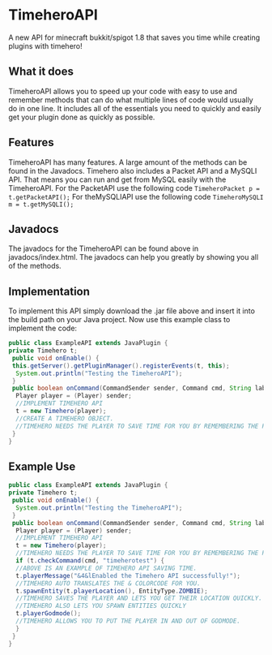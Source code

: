 # TimeheroAPI
 A new API for minecraft bukkit/spigot 1.8 that saves you time while creating plugins with timehero!
## What it does
TimeheroAPI allows you to speed up your code with easy to use and remember methods that can do what multiple lines of code would usually do in one line. It includes all of the essentials you need to quickly and easily get your plugin done as quickly as possible.
## Features
TimeheroAPI has many features. A large amount of the methods can be found in the Javadocs. Timehero also includes a Packet API and a MySQLI API. That means you can run and get from MySQL easily with the TimeheroAPI.
For the PacketAPI use the following code
`TimeheroPacket p = t.getPacketAPI();`
For theMySQLIAPI use the following code
`TimeheroMySQLI m = t.getMySQLI();`
## Javadocs
The javadocs for the TimeheroAPI can be found above in javadocs/index.html. The javadocs can help you greatly by showing you all of the methods.
## Implementation
To implement this API simply download the .jar file above and insert it into the build path on your Java project. 
Now use this example class to implement the code:
```java
public class ExampleAPI extends JavaPlugin {
private Timehero t;
 public void onEnable() {
 this.getServer().getPluginManager().registerEvents(t, this);
  System.out.println("Testing the TimeheroAPI");
 }
 public boolean onCommand(CommandSender sender, Command cmd, String label, String args[]) {
  Player player = (Player) sender;
  //IMPLEMENT TIMEHERO API
  t = new Timehero(player);
  //CREATE A TIMEHERO OBJECT.
  //TIMEHERO NEEDS THE PLAYER TO SAVE TIME FOR YOU BY REMEMBERING THE PLAYER FOR YOU.
 }
}
```
## Example Use
```java
public class ExampleAPI extends JavaPlugin {
private Timehero t;
 public void onEnable() {
  System.out.println("Testing the TimeheroAPI");
 }
 public boolean onCommand(CommandSender sender, Command cmd, String label, String args[]) {
  Player player = (Player) sender;
  //IMPLEMENT TIMEHERO API
  t = new Timehero(player);
  //TIMEHERO NEEDS THE PLAYER TO SAVE TIME FOR YOU BY REMEMBERING THE PLAYER FOR YOU.
  if (t.checkCommand(cmd, "timeherotest") {
  //ABOVE IS AN EXAMPLE OF TIMEHERO API SAVING TIME.
  t.playerMessage("&4&lEnabled the Timehero API successfully!");
  //TIMEHERO AUTO TRANSLATES THE & COLORCODE FOR YOU.
  t.spawnEntity(t.playerLocation(), EntityType.ZOMBIE);
  //TIMEHERO SAVES THE PLAYER AND LETS YOU GET THEIR LOCATION QUICKLY.
  //TIMEHERO ALSO LETS YOU SPAWN ENTITIES QUICKLY
  t.playerGodmode();
  //TIMEHERO ALLOWS YOU TO PUT THE PLAYER IN AND OUT OF GODMODE.
  }
 }
}
```
